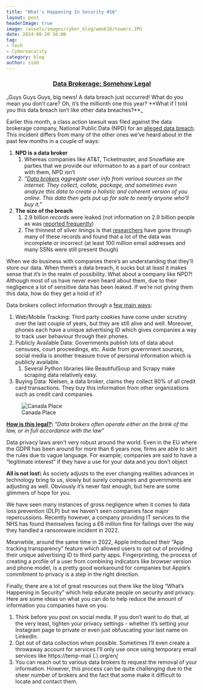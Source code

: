 ```yaml
---
title: "What's Happening In Security #16"
layout: post
headerImage: true
image: /assets/images/cyber_blog/week16/towers.JPG
date: 2024-08-20 16:00
tag:
- Tech
- Cybersecurity
category: blog
author: sidd
---
```

<h3 style="text-align:center"><a href="https://www.troyhunt.com/inside-the-3-billion-people-national-public-data-breach/">Data Brokerage; Somehow Legal</a></h3>
_Guys Guys Guys, big news! A data breach just occurred! What do you mean you don’t care? Oh, it’s the millionth one this year? **What if I told you this data breach isn’t like other data breaches?**_

Earlier this month, a class action lawsuit was filed against the data brokerage company, National Public Data (NPD) for an [alleged data breach](https://nypost.com/2024/08/19/business/national-public-data-admits-hackers-stole-social-security-numbers/). This incident differs from many of the other ones we’ve heard about in the past few months in a couple of ways:

1. **NPD is a data broker**
    1. Whereas companies like AT&T, Ticketmaster, and Snowflake are parties that we provide our information to as a part of our contract with them, NPD isn’t
    2. *“[Data brokers](https://www.mcafee.com/blogs/tips-tricks/how-data-brokers-sell-your-identity/) aggregate user info from various sources on the internet. They collect, collate, package, and sometimes even analyze this data to create a holistic and coherent version of you online. This data then gets put up for sale to nearly anyone who’ll buy it.”*
2. **The size of the breach**
    1. 2.9 billion *records* were leaked (not information on 2.9 billion people as was [reported frequently](https://www.cnbc.com/2024/08/15/billions-people-social-security-numbers-and-data-stolen-allegedly.html))
    2. The thinnest of silver linings is that [researchers](https://www.troyhunt.com/inside-the-3-billion-people-national-public-data-breach/) have gone through many of these records and found that a lot of the data was incomplete or incorrect (at least 100 million email addresses and many SSNs were still present though)

When we do business with companies there’s an understanding that they’ll store our data. When there’s a data breach, it sucks but at least it makes sense that it’s in the realm of possibility. What about a company like NPD?! Although most of us have never even heard about them, due to their negligence a lot of sensitive data has been leaked. If we’re not giving them this data, how do they get a hold of it?

Data brokers collect information through a [few main ways](https://tomkemp00.medium.com/a-closer-look-at-data-brokers-sources-of-data-ded248f8d760):

1. Web/Mobile Tracking: Third party cookies have come under scrutiny over the last couple of years, but they are still alive and well. Moreover, phones each have a unique advertising ID which gives companies a way to track user behaviour through their phones.
2. Publicly Available Data: Governments publish lots of data about censuses, court proceedings, etc. Aside from government sources, social media is another treasure trove of personal information which is publicly available.
    1. Several Python libraries like BeautifulSoup and Scrapy make scraping data relatively easy.
3. Buying Data: Nielsen, a data broker, claims they collect 80% of all credit card transactions. They buy this information from other organizations such as credit card companies.

<figure>
        <img class="image" src="/assets/images/cyber_blog/week16/cplace.JPG" alt="Canada Place">
        <figcaption class="caption">Canada Place</figcaption>
</figure>

[**How is this legal?**](https://clearcode.cc/blog/what-is-data-broker/#toc-label-9)\\
*"Data brokers often operate either on the brink of the law, or in full accordance with the law”*

Data privacy laws aren’t very robust around the world. Even in the EU where the GDPR has been around for more than 6 years now, firms are able to skirt the rules due to vague language. For example, companies are said to have a “legitimate interest” if they have a use for your data and you don’t object

**All is not lost**\\
As society adjusts to the ever changing realities advances in technology bring to us, slowly but surely companies and governments are adjusting as well. Obviously it’s never fast enough, but here are some glimmers of hope for you.

We have seen many instances of gross negligence when it comes to data loss prevention (DLP) but we haven’t seen companies face major repercussions. Recently however, a company providing IT services to the NHS has found themselves facing a £6 million fine for failings over the way they handled a ransomware incident in 2022.

Meanwhile, around the same time in 2022, Apple introduced their “App tracking transparency” feature which allowed users to opt out of providing their unique advertising ID to third party apps. Fingerprinting, the process of creating a profile of a user from combining indicators like browser version and phone model, is a pretty good workaround for companies but Apple’s commitment to privacy is a step in the right direction.

Finally, there are a lot of great resources out there like the blog “What’s Happening in Security” which help educate people on security and privacy. Here are some ideas on what you can do to help reduce the amount of information you companies have on you.

1. Think before you post on social media. If you don’t want to do that, at the very least, tighten your privacy settings - whether it’s setting your Instagram page to private or even just obfuscating your last name on LinkedIn.
2. Opt out of data collection when possible. Sometimes I’ll even create a throwaway account for services I’ll only use once using temporary email services like https://temp-mail (.) org/en[/](https://temp-mail.org/en/) 
3. You can reach out to various data brokers to request the removal of your information. However, this process can be quite challenging due to the sheer number of brokers and the fact that some make it difficult to locate and contact them.